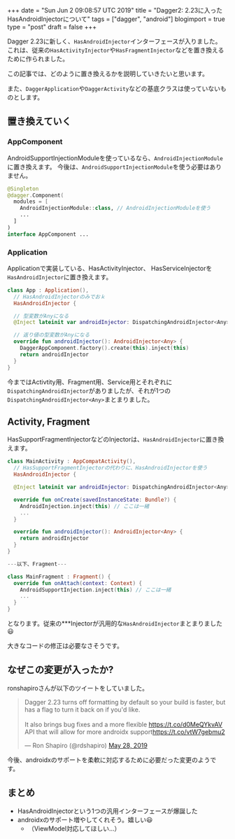 +++
date = "Sun Jun  2 09:08:57 UTC 2019"
title = "Dagger2: 2.23に入ったHasAndroidInjectorについて"
tags = ["dagger", "android"]
blogimport = true
type = "post"
draft = false
+++

Dagger 2.23に新しく、`HasAndroidInjector`インターフェースが入りました。
これは、従来の`HasActivityInjector`や`HasFragmentInjector`などを置き換えるために作られました。

この記事では、どのように置き換えるかを説明していきたいと思います。

また、`DaggerApplication`や`DaggerActivity`などの基底クラスは使っていないものとします。

## 置き換えていく

### AppComponent

AndroidSupportInjectionModuleを使っているなら、`AndroidInjectionModule`に置き換えます。
今後は、`AndroidSupportInjectionModule`を使う必要はありません。

```kotlin
@Singleton
@dagger.Component(
  modules = [
    AndroidInjectionModule::class, // AndroidInjectionModuleを使う
    ...
  ]
)
interface AppComponent ...
```

### Application

Applicationで実装している、HasActivityInjector、 HasServiceInjectorを`HasAndroidInjector`に置き換えます。

```kotlin
class App : Application(),
  // HasAndroidInjectorのみでおｋ
  HasAndroidInjector {

  // 型変数がAnyになる
  @Inject lateinit var androidInjector: DispatchingAndroidInjector<Any>

  // 返り値の型変数がAnyになる
  override fun androidInjector(): AndroidInjector<Any> {
    DaggerAppComponent.factory().create(this).inject(this)
    return androidInjector
  }
}
```

今まではActivtity用、Fragment用、Service用とそれぞれに`DispatchingAndroidInjector`がありましたが、それが1つの`DispatchingAndroidInjector<Any>`まとまりました。

## Activity, Fragment

HasSupportFragmentInjectorなどのInjectorは、`HasAndroidInjector`に置き換えます。

```kotlin
class MainActivity : AppCompatActivity(),
  // HasSupportFragmentInjectorの代わりに、HasAndroidInjectorを使う
  HasAndroidInjector {

  @Inject lateinit var androidInjector: DispatchingAndroidInjector<Any>

  override fun onCreate(savedInstanceState: Bundle?) {
    AndroidInjection.inject(this) // ここは一緒
    ...
  }

  override fun androidInjector(): AndroidInjector<Any> {
    return androidInjector
  }
}

---以下、Fragment---

class MainFragment : Fragment() {
  override fun onAttach(context: Context) {
    AndroidSupportInjection.inject(this) // ここは一緒
    ...
  }
}
```

となります。従来の***Injectorが汎用的な`HasAndroidInjector`まとまりました😃

大きなコードの修正は必要なさそうです。

## なぜこの変更が入ったか?

ronshapiroさんが以下のツイートをしていました。

<blockquote class="twitter-tweet"><p lang="en" dir="ltr">Dagger 2.23 turns off formatting by default so your build is faster, but has a flag to turn it back on if you&#39;d like.<br><br>It also brings bug fixes and a more flexible <a href="https://t.co/d0MeQYkvAV">https://t.co/d0MeQYkvAV</a> API that will allow for more androidx support<a href="https://t.co/vtW7gebmu2">https://t.co/vtW7gebmu2</a></p>&mdash; Ron Shapiro (@rdshapiro) <a href="https://twitter.com/rdshapiro/status/1133493726561619968?ref_src=twsrc%5Etfw">May 28, 2019</a></blockquote> <script async src="https://platform.twitter.com/widgets.js" charset="utf-8"></script>

今後、androidxのサポートを柔軟に対応するために必要だった変更のようです。

## まとめ

- HasAndroidInjectorという1つの汎用インターフェースが爆誕した
- androidxのサポート増やしてくれそう。嬉しい😃
  - （ViewModel対応してほしい...）
